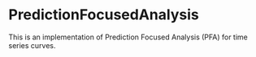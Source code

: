 # PredictionFocusedAnalysis
This is an implementation of Prediction Focused Analysis (PFA) for time series curves. 
